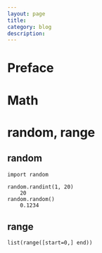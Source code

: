 ```yaml
---
layout: page
title:
category: blog
description:
---
```

# Preface


# Math

# random, range

## random

	import random

	random.randint(1, 20)
		20
	random.random()
		0.1234

## range

	list(range([start=0,] end))


